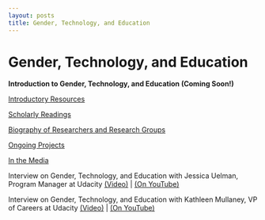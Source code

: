 ```yaml
---
layout: posts
title: Gender, Technology, and Education
---
```


# Gender, Technology, and Education


__Introduction to Gender, Technology, and Education (Coming Soon!)__

[Introductory Resources](https://www.udacity.com/wiki/Educational_Technology/Gender_Technology_and_Education/Introductory_Resources)

[Scholarly Readings](https://www.udacity.com/wiki/Educational_Technology/Gender_Technology_and_Education/Scholarly_Readings)

[Biography of Researchers and Research Groups](https://www.udacity.com/wiki/Educational_Technology/Gender_Technology_and_Education/Biography_of_Researchers_and_Research_Groups)

[Ongoing Projects](https://www.udacity.com/wiki/Educational_Technology/Gender_Technology_and_Education/Ongoing_Projects)

[In the Media](https://www.udacity.com/wiki/Educational_Technology/Gender_Technology_and_Education/In_the_Media)

Interview on Gender, Technology, and Education with Jessica Uelman, Program Manager at Udacity [(Video)](https://www.udacity.com/course/viewer#%21/c-ud915/l-4929178535/m-4938399429) | [(On YouTube)](https://www.youtube.com/watch?v=XkMi2nc6OB4)

Interview on Gender, Technology, and Education with Kathleen Mullaney, VP of Careers at Udacity [(Video)](https://www.udacity.com/course/viewer#%21/c-ud915/l-4929178535/m-4955280727) | [(On YouTube)](https://www.youtube.com/watch?v=lQe18PkBJTA)


